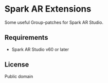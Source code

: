 Spark AR Extensions
===================
Some useful Group-patches for Spark AR Studio.

Requirements
------------
- Spark AR Studio v60 or later

License
-------
Public domain